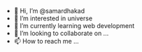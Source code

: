 - 👋 Hi, I’m @samardhakad
- 👀 I’m interested in universe
- 🌱 I’m currently learning web development 
- 💞️ I’m looking to collaborate on ...
- 📫 How to reach me ...

<!---
samardhakad/samardhakad is a ✨ special ✨ repository because its `README.md` (this file) appears on your GitHub profile.
You can click the Preview link to take a look at your changes.
--->
